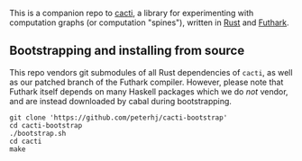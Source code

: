 This is a companion repo to
[cacti](https://github.com/peterhj/cacti),
a library for experimenting with computation graphs
(or computation "spines"), written in
[Rust](https://github.com/rust-lang/rust) and
[Futhark](https://github.com/diku-dk/futhark).

## Bootstrapping and installing from source

This repo vendors git submodules of all Rust dependencies of
`cacti`, as well as our patched branch of the Futhark compiler.
However, please note that Futhark itself depends on many
Haskell packages which we do _not_ vendor, and are instead
downloaded by cabal during bootstrapping.

    git clone 'https://github.com/peterhj/cacti-bootstrap'
    cd cacti-bootstrap
    ./bootstrap.sh
    cd cacti
    make
